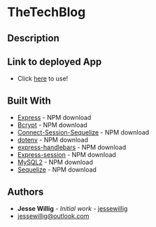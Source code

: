 # TheTechBlog

## Description

## Link to deployed App
* Click [here](https://jw-techblog.herokuapp.com/) to use!

## Built With

* [Express](https://www.npmjs.com/package/express) - NPM download
* [Bcrypt](https://www.npmjs.com/package/bcrypt) - NPM download
* [Connect-Session-Sequelize](https://www.npmjs.com/package/connect-session-sequelize) - NPM download
* [dotenv](https://www.npmjs.com/package/dotenv) - NPM download
* [express-handlebars](https://www.npmjs.com/package/express-handlebars) - NPM download
* [Express-session](https://www.npmjs.com/package/express-session) - NPM download
* [MySQL2](https://www.npmjs.com/package/MySQL2) - NPM download
* [Sequelize](https://www.npmjs.com/package/Sequelize) - NPM download

## Authors

* **Jesse Willig** - *Initial work* - [jessewillig](https://github.com/jessewillig)
* [jessewillig@outlook.com](mailto:jessewillig@outlook.com)